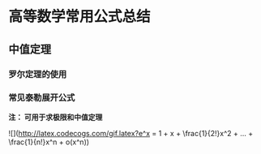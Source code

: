 # 高等数学常用公式总结

## 中值定理

### 罗尔定理的使用

### 常见泰勒展开公式

**注： 可用于求极限和中值定理**

![](http://latex.codecogs.com/gif.latex?e^x = 1 + x + \frac{1}{2!}x^2 + ... + \frac{1}{n!}x^n + o(x^n))



